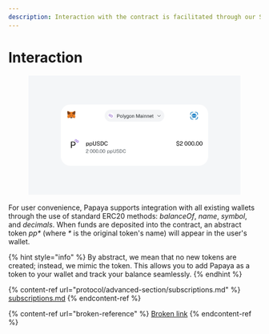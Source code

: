 ```yaml
---
description: Interaction with the contract is facilitated through our SDK.
---
```


# Interaction

<figure><img src=".gitbook/assets/image.png" alt=""><figcaption></figcaption></figure>

For user convenience, Papaya supports integration with all existing wallets through the use of standard ERC20 methods: _balanceOf_, _name_, _symbol_, and _decimals_. When funds are deposited into the contract, an abstract token _pp\*_ (where _\*_ is the original token's name) will appear in the user's wallet.

{% hint style="info" %}
By abstract, we mean that no new tokens are created; instead, we mimic the token. This allows you to add Papaya as a token to your wallet and track your balance seamlessly.
{% endhint %}

{% content-ref url="protocol/advanced-section/subscriptions.md" %}
[subscriptions.md](protocol/advanced-section/subscriptions.md)
{% endcontent-ref %}

{% content-ref url="broken-reference" %}
[Broken link](broken-reference)
{% endcontent-ref %}
